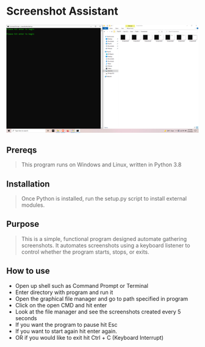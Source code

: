 # Screenshot Assistant
![alt text](https://github.com/ngimb64/Screenshot-Assistant/blob/master/ScreenshotAssistant.png?raw=true)

## Prereqs
> This program runs on Windows and Linux, written in Python 3.8

## Installation
> Once Python is installed, run the setup.py script to install external modules.

## Purpose
> This is a simple, functional program designed automate gathering screenshots.
> It automates screenshots using a keyboard listener to control whether the program starts, stops, or exits.

## How to use
- Open up shell such as Command Prompt or Terminal
- Enter directory with program and run it
- Open the graphical file manager and go to path specified in program
- Click on the open CMD and hit enter
- Look at the file manager and see the screenshots created every 5 seconds
- If you want the program to pause hit Esc
- If you want to start again hit enter again.
- OR if you would like to exit hit Ctrl + C (Keyboard Interrupt)